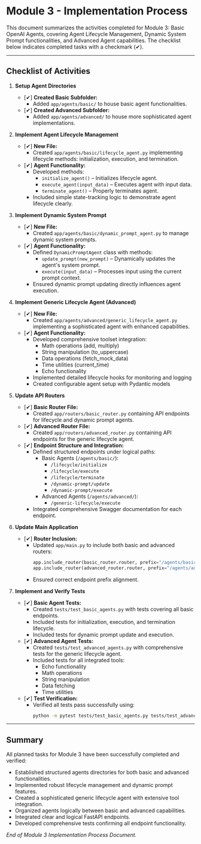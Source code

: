 # Module 3 - Implementation Process

This document summarizes the activities completed for Module 3: Basic OpenAI Agents, covering Agent Lifecycle Management, Dynamic System Prompt functionalities, and Advanced Agent capabilities. The checklist below indicates completed tasks with a checkmark (✔).

---

## Checklist of Activities

1. **Setup Agent Directories**
   - [✔] **Created Basic Subfolder:**  
     - Added `app/agents/basic/` to house basic agent functionalities.
   - [✔] **Created Advanced Subfolder:**
     - Added `app/agents/advanced/` to house more sophisticated agent implementations.

2. **Implement Agent Lifecycle Management**
   - [✔] **New File:**  
     - Created `app/agents/basic/lifecycle_agent.py` implementing lifecycle methods: initialization, execution, and termination.
   - [✔] **Agent Functionality:**  
     - Developed methods:
       - `initialize_agent()` – Initializes lifecycle agent.
       - `execute_agent(input_data)` – Executes agent with input data.
       - `terminate_agent()` – Properly terminates agent.
     - Included simple state-tracking logic to demonstrate agent lifecycle clearly.

3. **Implement Dynamic System Prompt**
   - [✔] **New File:**  
     - Created `app/agents/basic/dynamic_prompt_agent.py` to manage dynamic system prompts.
   - [✔] **Agent Functionality:**  
     - Defined `DynamicPromptAgent` class with methods:
       - `update_prompt(new_prompt)` – Dynamically updates the agent's system prompt.
       - `execute(input_data)` – Processes input using the current prompt context.
     - Ensured dynamic prompt updating directly influences agent execution.

4. **Implement Generic Lifecycle Agent (Advanced)**
   - [✔] **New File:**
     - Created `app/agents/advanced/generic_lifecycle_agent.py` implementing a sophisticated agent with enhanced capabilities.
   - [✔] **Agent Functionality:**
     - Developed comprehensive toolset integration:
       - Math operations (add, multiply)
       - String manipulation (to_uppercase)
       - Data operations (fetch_mock_data)
       - Time utilities (current_time)
       - Echo functionality
     - Implemented detailed lifecycle hooks for monitoring and logging
     - Created configurable agent setup with Pydantic models

5. **Update API Routers**
   - [✔] **Basic Router File:**  
     - Created `app/routers/basic_router.py` containing API endpoints for lifecycle and dynamic prompt agents.
   - [✔] **Advanced Router File:**
     - Created `app/routers/advanced_router.py` containing API endpoints for the generic lifecycle agent.
   - [✔] **Endpoint Structure and Integration:**  
     - Defined structured endpoints under logical paths:
       - Basic Agents (`/agents/basic/`):
         - `/lifecycle/initialize`
         - `/lifecycle/execute`
         - `/lifecycle/terminate`
         - `/dynamic-prompt/update`
         - `/dynamic-prompt/execute`
       - Advanced Agents (`/agents/advanced/`):
         - `/generic-lifecycle/execute`
     - Integrated comprehensive Swagger documentation for each endpoint.

6. **Update Main Application**
   - [✔] **Router Inclusion:**  
     - Updated `app/main.py` to include both basic and advanced routers:
       ```python
       app.include_router(basic_router.router, prefix="/agents/basic")
       app.include_router(advanced_router.router, prefix="/agents/advanced")
       ```
     - Ensured correct endpoint prefix alignment.

7. **Implement and Verify Tests**
   - [✔] **Basic Agent Tests:**  
     - Created `tests/test_basic_agents.py` with tests covering all basic endpoints.
     - Included tests for initialization, execution, and termination lifecycle.
     - Included tests for dynamic prompt update and execution.
   - [✔] **Advanced Agent Tests:**
     - Created `tests/test_advanced_agents.py` with comprehensive tests for the generic lifecycle agent.
     - Included tests for all integrated tools:
       - Echo functionality
       - Math operations
       - String manipulation
       - Data fetching
       - Time utilities
   - [✔] **Test Verification:**
     - Verified all tests pass successfully using:
       ```bash
       python -m pytest tests/test_basic_agents.py tests/test_advanced_agents.py
       ```

---

## Summary

All planned tasks for Module 3 have been successfully completed and verified:
- Established structured agents directories for both basic and advanced functionalities.
- Implemented robust lifecycle management and dynamic prompt features.
- Created a sophisticated generic lifecycle agent with extensive tool integration.
- Organized agents logically between basic and advanced capabilities.
- Integrated clear and logical FastAPI endpoints.
- Developed comprehensive tests confirming all endpoint functionality.

*End of Module 3 Implementation Process Document.*
